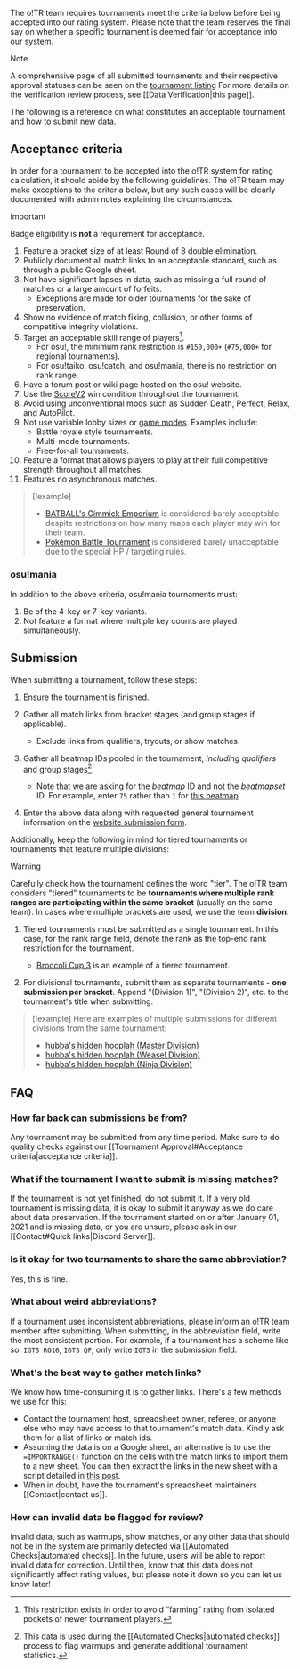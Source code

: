 The o!TR team requires tournaments meet the criteria below before being accepted into our rating system. Please note that the team reserves the final say on whether a specific tournament is deemed fair for acceptance into our system.

> [!note]
> A comprehensive page of all submitted tournaments and their respective approval statuses can be seen on the [tournament listing](https://otr.stagec.xyz/tournaments)
> For more details on the verification review process, see [[Data Verification|this page]].

The following is a reference on what constitutes an acceptable tournament and how to submit new data.

## Acceptance criteria

In order for a tournament to be accepted into the o!TR system for rating calculation, it should abide by the following guidelines. The o!TR team may make exceptions to the criteria below, but any such cases will be clearly documented with admin notes explaining the circumstances.

> [!important]
> Badge eligibility is **not** a requirement for acceptance.

1. Feature a bracket size of at least Round of 8 double elimination.
1. Publicly document all match links to an acceptable standard, such as through a public Google sheet.
1. Not have significant lapses in data, such as missing a full round of matches or a large amount of forfeits.
    - Exceptions are made for older tournaments for the sake of preservation.
1. Show no evidence of match fixing, collusion, or other forms of competitive integrity violations.
1. Target an acceptable skill range of players[^1].
    - For osu!, the minimum rank restriction is `#150,000+` (`#75,000+` for regional tournaments).
    - For osu!taiko, osu!catch, and osu!mania, there is no restriction on rank range.
1. Have a forum post or wiki page hosted on the osu! website.
1. Use the [ScoreV2](https://osu.ppy.sh/wiki/en/Gameplay/Game_modifier/ScoreV2) win condition throughout the tournament.
1. Avoid using unconventional mods such as Sudden Death, Perfect, Relax, and AutoPilot.
1. Not use variable lobby sizes or [game modes](https://osu.ppy.sh/wiki/en/Game_mode). Examples include:
    - Battle royale style tournaments.
    - Multi-mode tournaments.
    - Free-for-all tournaments.
1. Feature a format that allows players to play at their full competitive strength throughout all matches.
1. Features no asynchronous matches.

> [!example]
>
> - [BATBALL's Gimmick Emporium](https://osu.ppy.sh/community/forums/topics/1767170?n=1) is considered barely acceptable despite restrictions on how many maps each player may win for their team.
> - [Pokémon Battle Tournament](https://osu.ppy.sh/community/forums/topics/1790791?n=1) is considered barely unacceptable due to the special HP / targeting rules.

### osu!mania

In addition to the above criteria, osu!mania tournaments must:

1. Be of the 4-key or 7-key variants.
2. Not feature a format where multiple key counts are played simultaneously.

## Submission

When submitting a tournament, follow these steps:

1. Ensure the tournament is finished.
2. Gather all match links from bracket stages (and group stages if applicable).
    - Exclude links from qualifiers, tryouts, or show matches.

3. Gather all beatmap IDs pooled in the tournament, _including qualifiers_ and group stages[^2].
    - Note that we are asking for the _beatmap_ ID and not the _beatmapset_ ID. For example, enter `75` rather than `1` for [this beatmap](https://osu.ppy.sh/beatmapsets/1#osu/75)

4. Enter the above data along with requested general tournament information on the [website submission form](https://otr.stagec.xyz/submit).

Additionally, keep the following in mind for tiered tournaments or tournaments that feature multiple divisions:

> [!warning]
> Carefully check how the tournament defines the word "tier". The o!TR team considers "tiered" tournaments to be **tournaments where multiple rank ranges are participating within the same bracket** (usually on the same team). In cases where multiple brackets are used, we use the term **division**.

1. Tiered tournaments must be submitted as a single tournament. In this case, for the rank range field, denote the rank as the top-end rank restriction for the tournament.
    - [Broccoli Cup 3](https://otr.stagec.xyz/tournaments/525) is an example of a tiered tournament.

1. For divisional tournaments, submit them as separate tournaments - **one submission per bracket**. Append "(Division 1)", "(Division 2)", etc. to the tournament's title when submitting.

> [!example]
> Here are examples of multiple submissions for different divisions from the same tournament:
>
> - [hubba's hidden hooplah (Master Division)](https://otr.stagec.xyz/tournaments/2349)
> - [hubba's hidden hooplah (Weasel Division)](https://otr.stagec.xyz/tournaments/2350)
> - [hubba's hidden hooplah (Ninja Division)](https://otr.stagec.xyz/tournaments/2351)

## FAQ

### How far back can submissions be from?

Any tournament may be submitted from any time period. Make sure to do quality checks against our [[Tournament Approval#Acceptance criteria|acceptance criteria]].

### What if the tournament I want to submit is missing matches?

If the tournament is not yet finished, do not submit it. If a very old tournament is missing data, it is okay to submit it anyway as we do care about data preservation. If the tournament started on or after January 01, 2021 and is missing data, or you are unsure, please ask in our [[Contact#Quick links|Discord Server]].

### Is it okay for two tournaments to share the same abbreviation?

Yes, this is fine.

### What about weird abbreviations?

If a tournament uses inconsistent abbreviations, please inform an o!TR team member after submitting. When submitting, in the abbreviation field, write the most consistent portion. For example, if a tournament has a scheme like so: `IGTS RO16`, `IGTS QF`, only write `IGTS` in the submission field.

### What's the best way to gather match links?

We know how time-consuming it is to gather links. There's a few methods we use for this:

- Contact the tournament host, spreadsheet owner, referee, or anyone else who may have access to that tournament's match data. Kindly ask them for a list of links or match ids.
- Assuming the data is on a Google sheet, an alternative is to use the `=IMPORTRANGE()` function on the cells with the match links to import them to a new sheet. You can then extract the links in the new sheet with a script detailed in [this post](https://stackoverflow.com/a/67206954).
- When in doubt, have the tournament's spreadsheet maintainers [[Contact|contact us]].

### How can invalid data be flagged for review?

Invalid data, such as warmups, show matches, or any other data that should not be in the system are primarily detected via [[Automated Checks|automated checks]]. In the future, users will be able to report invalid data for correction. Until then, know that this data does not significantly affect rating values, but please note it down so you can let us know later!

[^1]: This restriction exists in order to avoid “farming” rating from isolated pockets of newer tournament players.
[^2]: This data is used during the [[Automated Checks|automated checks]] process to flag warmups and generate additional tournament statistics.
